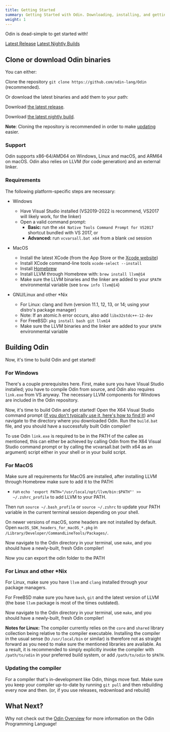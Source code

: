 ```yaml
---
title: Getting Started
summary: Getting Started with Odin. Downloading, installing, and getting your first program to compile and run.
weight: 1
---
```


Odin is dead-simple to get started with!

<a href="https://github.com/odin-lang/Odin/releases" class="btn btn-outline-primary">Latest Release</a>
<a href="/docs/nightly" class="btn btn-outline-primary">Latest Nightly Builds</a>


## Clone or download Odin binaries
You can either:

Clone the repository `git clone https://github.com/odin-lang/Odin` (recommended).

Or download the latest binaries and add them to your path:

Download [the latest release](https://github.com/odin-lang/Odin/releases/latest).

Download [the latest nightly build](/docs/nightly/).

**Note**: Cloning the repository is recommended in order to make [updating](#updating-the-compiler) easier.

### Support 
Odin supports x86-64/AMD64 on Windows, Linux and macOS, and ARM64 on macOS. Odin also relies on LLVM (for code generation) and an external linker.

### Requirements
The following platform-specific steps are necessary:

- Windows
    * Have Visual Studio installed (VS2019-2022 is recommend, VS2017 will likely work, for the linker)
    * Open a valid command prompt:
        * **Basic:** run the `x64 Native Tools Command Prompt for VS2017` shortcut bundled with VS 2017, or
        * **Advanced:** run `vcvarsall.bat x64` from a blank `cmd` session

- MacOS
    * Install the latest XCode (from the App Store or the [Xcode website](https://developer.apple.com/xcode/))
    * Install XCode command-line tools `xcode-select --install`
    * Install [Homebrew](https://brew.sh/) 
    * Install LLVM through Homebrew with: `brew install llvm@14`
    * Make sure the LLVM binaries and the linker are added to your `$PATH` environmental variable (see `brew info llvm@14`)

- GNU/Linux and other \*Nix
    * For Linux: clang and llvm (version 11.1, 12, 13, or 14; using your distro's package manager)
    * Note: If an atomic.h error occurs, also add `libx32stdc++-12-dev`
    * For FreeBSD: `pkg install bash git llvm14`
    * Make sure the LLVM binaries and the linker are added to your `$PATH` environmental variable

## Building Odin
Now, it's time to build Odin and get started!

### For Windows
There's a couple prerequisites here. First, make sure you have Visual Studio installed; you have to compile Odin from source, and Odin also requires `link.exe` from VS anyway. The necessary LLVM components for Windows are included in the Odin repository.

Now, it's time to build Odin and get started! Open the X64 Visual Studio command prompt ([if you don't typically use it, here's how to find it](https://docs.microsoft.com/en-us/dotnet/framework/tools/developer-command-prompt-for-vs)) and navigate to the directory where you downloaded Odin. Run the `build.bat` file, and you should have a successfully built Odin compiler!

To use Odin `link.exe` is required to be in the PATH of the callee as mentioned, this can either be achieved by calling Odin from the X64 Visual Studio command prompt or by calling the vcvarsall.bat (with x64 as an argument) script either in your shell or in your build script.

### For MacOS
Make sure all requirements for MacOS are installed, after installing LLVM through Homebrew make sure to add it to the PATH:
- run `echo 'export PATH="/usr/local/opt/llvm/bin:$PATH"' >> ~/.zshrc_profile` to add LLVM to your PATH.

Then run `source ~/.bash_profile` or `source ~/.zshrc` to update your PATH variable in the current terminal session depending on your shell.

On newer versions of macOS, some headers are not installed by default. Open `macOS_SDK_headers_for_macOS_*.pkg` in `/Library/Developer/CommandLineTools/Packages/`.

Now navigate to the Odin directory in your terminal, use `make`, and you should have a newly-built, fresh Odin compiler!

Now you can export the odin folder to the PATH

### For Linux and other \*Nix
For Linux, make sure you have `llvm` and `clang` installed through your package managers.

For FreeBSD make sure you have `bash`, `git` and the latest version of LLVM (the base `llvm` package is most of the times outdated).

Now navigate to the Odin directory in your terminal, use `make`, and you should have a newly-built, fresh Odin compiler!

**Notes for Linux:** The compiler currently relies on the `core` and `shared` library collection being relative to the compiler executable. Installing the compiler in the usual sense (to `/usr/local/bin` or similar) is therefore not as straight forward as you need to make sure the mentioned libraries are available. As a result, it is recommended to simply explicitly invoke the compiler with `/path/to/odin` in your preferred build system, or add `/path/to/odin` to `$PATH`.

### Updating the compiler
For a compiler that's in-development like Odin, things move fast. Make sure you keep your compiler up-to-date by running `git pull` and then rebuilding every now and then. (or, if you use releases, redownload and rebuild)

## What Next?
Why not check out the [Odin Overview](/docs/overview/) for more information on the Odin Programming Language!

